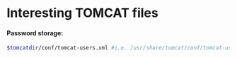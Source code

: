 # Interesting TOMCAT files

#### Password storage:

```bash
$tomcatdir/conf/tomcat-users.xml #i.e. /usr/share/tomcat/conf/tomcat-users.xml
```
